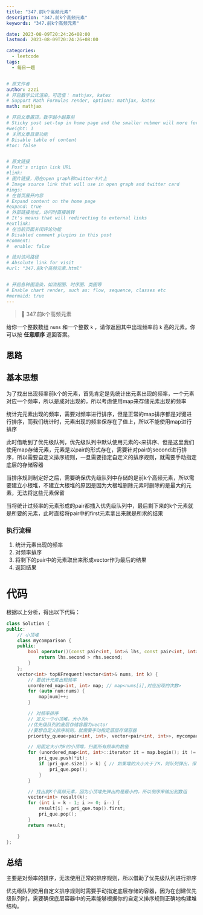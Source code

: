 ```yaml
---
title: "347.前k个高频元素"
description: "347.前k个高频元素"
keywords: "347.前k个高频元素"

date: 2023-08-09T20:24:26+08:00
lastmod: 2023-08-09T20:24:26+08:00

categories:
  - leetcode
tags:
  - 每日一题


# 原文作者
author: zzzi
# 开启数学公式渲染，可选值： mathjax, katex
# Support Math Formulas render, options: mathjax, katex
math: mathjax

# 开启文章置顶，数字越小越靠前
# Sticky post set-top in home page and the smaller nubmer will more forward.
#weight: 1
# 关闭文章目录功能
# Disable table of content
#toc: false


# 原文链接
# Post's origin link URL
#link:
# 图片链接，用在open graph和twitter卡片上
# Image source link that will use in open graph and twitter card
#imgs:
# 在首页展开内容
# Expand content on the home page
#expand: true
# 外部链接地址，访问时直接跳转
# It's means that will redirecting to external links
#extlink:
# 在当前页面关闭评论功能
# Disabled comment plugins in this post
#comment:
#  enable: false

# 绝对访问路径
# Absolute link for visit
#url: "347.前k个高频元素.html"


# 开启各种图渲染，如流程图、时序图、类图等
# Enable chart render, such as: flow, sequence, classes etc
#mermaid: true
---
```


>🦝 347.前k个高频元素

给你一个整数数组 `nums` 和一个整数 `k` ，请你返回其中出现频率前 `k` 高的元素。你可以按 **任意顺序** 返回答案。

<!--more-->

## 思路

## 基本思想

为了找出出现频率前k个的元素，首先肯定是先统计出元素出现的频率，一个元素对应一个频率，所以是成对出现的，所以考虑使用map来存储元素出现的频率

统计完元素出现的频率，需要对频率进行排序，但是正常的map排序都是对键进行排序，而我们统计时，元素出现的频率保存在了值上，所以不能使用map进行排序

此时借助到了优先级队列，优先级队列中默认使用元素的`<`来排序、但是这里我们使用map存储元素，元素是以pair的形式存在，需要针对pair的second进行排序，所以需要自定义排序规则，一旦需要指定自定义的排序规则，就需要手动指定底层的存储容器

当排序规则制定好之后，需要确保优先级队列中存储的是前k个高频元素，所以需要建立小根堆，不建立大根堆的原因是因为大根堆删除元素时删除的是最大的元素，无法将这些元素保留

当将统计过频率的元素形成的pair都插入优先级队列中，最后剩下来的k个元素就是所要的元素，此时直接将pair中的first元素拿出来就是所求的结果

### 执行流程

1. 统计元素出现的频率
2. 对频率排序
3. 将剩下的pair中的元素取出来形成vector作为最后的结果
4. 返回结果

# 代码

根据以上分析，得出以下代码：

```c++
class Solution {
public:
    // 小顶堆
    class mycomparison {
    public:
        bool operator()(const pair<int, int>& lhs, const pair<int, int>& rhs) {
            return lhs.second > rhs.second;
        }
    };
    vector<int> topKFrequent(vector<int>& nums, int k) {
        // 要统计元素出现频率
        unordered_map<int, int> map; // map<nums[i],对应出现的次数>
        for (auto num:nums) {
            map[num]++;
        }

        // 对频率排序
        // 定义一个小顶堆，大小为k
        //优先级队列的底层存储容器为vector
        //要想自定义排序规则，就需要手动指定底层存储容器
        priority_queue<pair<int, int>, vector<pair<int, int>>, mycomparison> pri_que;

        // 用固定大小为k的小顶堆，扫面所有频率的数值
        for (unordered_map<int, int>::iterator it = map.begin(); it != map.end(); it++) {
            pri_que.push(*it);
            if (pri_que.size() > k) { // 如果堆的大小大于了K，则队列弹出，保证堆的大小一直为k
                pri_que.pop();
            }
        }

        // 找出前K个高频元素，因为小顶堆先弹出的是最小的，所以倒序来输出到数组
        vector<int> result(k);
        for (int i = k - 1; i >= 0; i--) {
            result[i] = pri_que.top().first;
            pri_que.pop();
        }
        return result;

    }
};
```

## 总结

主要是对频率的排序，无法使用正常的排序规则，所以借助了优先级队列进行排序

优先级队列使用自定义排序规则时需要手动指定底层存储的容器，因为在创建优先级队列时，需要确保底层容器中的元素能够根据你的自定义排序规则正确地构建堆结构。
